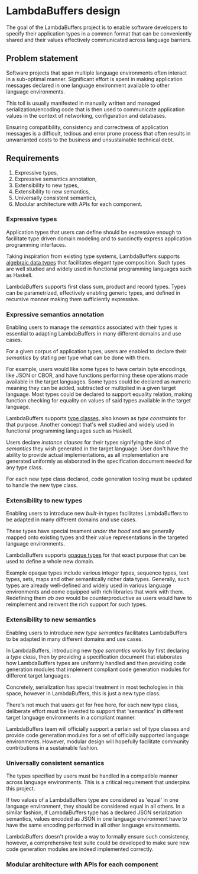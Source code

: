 # LambdaBuffers design

The goal of the LambdaBuffers project is to enable software developers to
specify their application types in a common format that can be conveniently
shared and their values effectively communicated across language barriers.

## Problem statement

Software projects that span multiple language environments often interact in a
sub-optimal manner. Significant effort is spent in making application messages
declared in one language environment available to other language environments.

This toil is usually manifested in manually written and managed
serialization/encoding code that is then used to communicate application values
in the context of networking, configuration and databases.

Ensuring compatibility, consistency and correctness of application messages is a
difficult, tedious and error prone process that often results in unwarranted
costs to the business and unsustainable technical debt.

## Requirements

1. Expressive types,
2. Expressive semantics annotation,
3. Extensibility to new types,
4. Extensibility to new semantics,
5. Universally consistent semantics,
6. Modular architecture with APIs for each component.

### Expressive types

Application types that users can define should be expressive enough to
facilitate type driven domain modeling and to succinctly express application
programming interfaces.

Taking inspiration from existing type systems, LambdaBuffers supports [algebraic
data types](https://en.wikipedia.org/wiki/Algebraic_data_type) that facilitates
elegant type composition. Such types are well studied and widely used in
functional programming languages such as Haskell.

LambdaBuffers supports first class sum, product and record types. Types can be
parametrized, effectively enabling generic types, and defined in recursive
manner making them sufficiently expressive.

### Expressive semantics annotation

Enabling users to manage the *semantics* associated with their types is
essential to adapting LambdaBuffers in many different domains and use cases.

For a given corpus of application types, users are enabled to declare their
*semantics* by stating per type what can be done with them.

For example, users would like some types to have certain byte encodings, like
JSON or CBOR, and have functions performing these operations made available in
the target languages. Some types could be declared as numeric meaning they can
be added, subtracted or multiplied in a given target language. Most types could
be declared to support equality relation, making function checking for equality
on values of said types available in the target language.

LambdaBuffers supports [type classes](https://en.wikipedia.org/wiki/Type_class),
also known as *type constraints* for that purpose. Another concept that's well
studied and widely used in functional programming languages such as Haskell.

Users declare *instance clauses* for their types signifying the kind of
*semantics* they wish generated in the target language. User don't have the
ability to provide actual implementations, as all implementation are generated
uniformly as elaborated in the specification document needed for any type class.

For each new type class declared, code generation tooling must be updated to
handle the new type class.

### Extensibility to new types

Enabling users to introduce new *built-in* types facilitates LambdaBuffers to be
adapted in many different domains and use cases.

These types have special treament *under the hood* and are generally mapped onto
existing types and their value representations in the targeted language
environments.

LambdaBuffers supports [opaque
types](https://en.wikipedia.org/wiki/Opaque_data_type) for that exact purpose
that can be used to define a whole new domain.

Example opaque types include various integer types, sequence types, text types,
sets, maps and other semantically richer data types. Generally, such types are
already well-defined and widely used in various language environments and come
equipped with rich libraries that work with them. Redefining them *ab ovo* would
be counterproductive as users would have to reimplement and reinvent the rich
support for such types.

### Extensibility to new semantics

Enabling users to introduce new *type semantics* facilitates LambdaBuffers to be
adapted in many different domains and use cases.

In LambdaBuffers, introducing new *type semantics* works by first declaring a
*type class*, then by providing a specification document that elaborates how
LambdaBuffers types are uniformly handled and then providing code generation
modules that implement compliant code generation modules for different target
languages.

Concretely, serialization has special treatment in most techologies in this
space, however in LambdaBuffers, this is just a new type class.

There's not much that users get for free here, for each new type class,
deliberate effort must be invested to support that 'semantics' in different
target language environments in a compliant manner.

LambdaBuffers team will officially support a certain set of type classes and
provide code generation modules for a set of officially supported language
environments. However, modular design will hopefully facilitate community
contributions in a sustainable fashion.

### Universally consistent semantics

The types specified by users must be handled in a compatible manner across
language environments. This is a critical requirement that underpins this
project.

If two values of a LambdaBuffers type are considered as 'equal' in one language
environment, they should be considered equal in all others. In a similar
fashion, if LambdaBuffers type has a declared JSON serialization semantics,
values encoded as JSON in one language environment have to have the same
encoding performed in all other language environments.

LambdaBuffers doesn't provide a way to formally ensure such consistency,
however, a comprehensive test suite could be developed to make sure new code
generation modules are indeed implemented correctly.

### Modular architecture with APIs for each component
